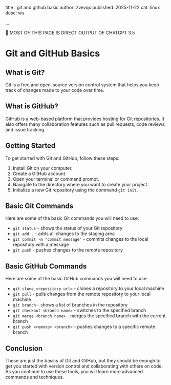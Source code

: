 title : git and github basic
author: zvevqx
published: 2025-11-22
cat: linux 
desc: ws

...

👾 MOST OF THIS PAGE IS DIRECT OUTPUT OF CHATGPT 3.5

# Git and GitHub Basics

## What is Git?
Git is a free and open-source version control system that helps you keep track of changes made to your code over time.

## What is GitHub?
GitHub is a web-based platform that provides hosting for Git repositories. It also offers many collaboration features such as pull requests, code reviews, and issue tracking.

## Getting Started
To get started with Git and GitHub, follow these steps:

1. Install Git on your computer.
2. Create a GitHub account.
3. Open your terminal or command prompt.
4. Navigate to the directory where you want to create your project.
5. Initialize a new Git repository using the command `git init`.

## Basic Git Commands
Here are some of the basic Git commands you will need to use:

- `git status` - shows the status of your Git repository
- `git add .` - adds all changes to the staging area
- `git commit -m "commit message"` - commits changes to the local repository with a message
- `git push` - pushes changes to the remote repository

## Basic GitHub Commands
Here are some of the basic GitHub commands you will need to use:

- `git clone <repository url>` - clones a repository to your local machine
- `git pull` - pulls changes from the remote repository to your local machine
- `git branch` - shows a list of branches in the repository
- `git checkout <branch name>` - switches to the specified branch
- `git merge <branch name>` - merges the specified branch with the current branch
- `git push <remote> <branch>` - pushes changes to a specific remote branch

## Conclusion
These are just the basics of Git and GitHub, but they should be enough to get you started with version control and collaborating with others on code. As you continue to use these tools, you will learn more advanced commands and techniques.

